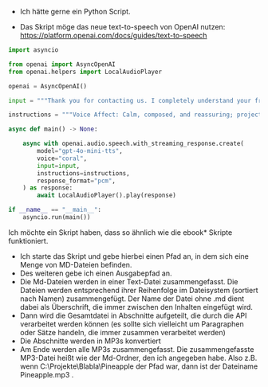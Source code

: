 - Ich hätte gerne ein Python Script.

- Das Skript möge das neue text-to-speech von OpenAI nutzen:
https://platform.openai.com/docs/guides/text-to-speech

```python
import asyncio

from openai import AsyncOpenAI
from openai.helpers import LocalAudioPlayer

openai = AsyncOpenAI()

input = """Thank you for contacting us. I completely understand your frustration with the canceled flight, and I'm here to help you get rebooked quickly.\n\nI just need a few details from your original reservation, like your booking confirmation number or passenger info. Once I have those, I'll find the next available flight and make sure you reach your destination smoothly."""

instructions = """Voice Affect: Calm, composed, and reassuring; project quiet authority and confidence.\n\nTone: Sincere, empathetic, and gently authoritative—express genuine apology while conveying competence.\n\nPacing: Steady and moderate; unhurried enough to communicate care, yet efficient enough to demonstrate professionalism.\n\nEmotion: Genuine empathy and understanding; speak with warmth, especially during apologies (\"I'm very sorry for any disruption...\").\n\nPronunciation: Clear and precise, emphasizing key reassurances (\"smoothly,\" \"quickly,\" \"promptly\") to reinforce confidence.\n\nPauses: Brief pauses after offering assistance or requesting details, highlighting willingness to listen and support."""

async def main() -> None:

    async with openai.audio.speech.with_streaming_response.create(
        model="gpt-4o-mini-tts",
        voice="coral",
        input=input,
        instructions=instructions,
        response_format="pcm",
    ) as response:
        await LocalAudioPlayer().play(response)

if __name__ == "__main__":
    asyncio.run(main())
```

Ich möchte ein Skript haben, dass so ähnlich wie die ebook* Skripte funktioniert.

- Ich starte das Skript und gebe hierbei einen Pfad an, in dem sich eine Menge von MD-Dateien befinden.
- Des weiteren gebe ich einen Ausgabepfad an.
- Die Md-Dateien werden in einer Text-Datei zusammengefasst. Die Dateien werden entsprechend ihrer Reihenfolge im Dateisystem (sortiert nach Namen) zusammengefügt. Der Name der Datei ohne .md dient dabei als Überschrift, die immer zwischen den Inhalten eingefügt wird.
- Dann wird die Gesamtdatei in Abschnitte aufgeteilt, die durch die API verarbeitet werden können (es sollte sich vielleicht um Paragraphen oder Sätze handeln, die immer zusammen verarbeitet werden)
- Die Abschnitte werden in MP3s konvertiert
- Am Ende werden alle MP3s zusammengefasst. Die zusammengefasste MP3-Datei heißt wie der Md-Ordner, den ich angegeben habe. Also z.B. wenn C:\Projekte\Blabla\Pineapple der Pfad war, dann ist der Dateiname Pineapple.mp3 .
